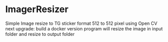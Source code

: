 # ImagerResizer
Simple Image resize to TG sticker format
512 to 512 pixel
using Open CV
next upgrade: build a docker version
program will resize the image in input folder and resize to output folder